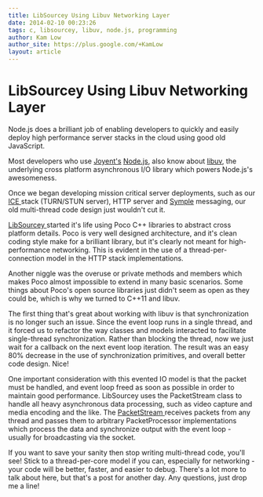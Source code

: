```yaml
---
title: LibSourcey Using Libuv Networking Layer
date: 2014-02-10 00:23:26
tags: c, libsourcey, libuv, node.js, programming
author: Kam Low
author_site: https://plus.google.com/+KamLow
layout: article
---
```

# LibSourcey Using Libuv Networking Layer

Node.js does a brilliant job of enabling developers to quickly and easily deploy high performance server stacks in the cloud using good old JavaScript.

Most developers who use <a href="http://www.joyent.com/" title="High-performance Cloud Computing" target="_blank">Joyent's</a> <a href="http://nodejs.org/" title="NodeJS" target="_blank">Node.js</a>, also know about <a href="https://github.com/joyent/libuv" title="Cross-platform asychronous I/O">libuv</a>, the underlying cross platform asynchronous I/O library which powers Node.js's awesomeness.

Once we began developing mission critical server deployments, such as our <a href="https://tools.ietf.org/html/rfc5245" title="Interactive Connectivity Establishment" target="_blank">ICE </a>stack (TURN/STUN server), HTTP server and <a href="http://sourcey.com/symple" title="Messaging Made Symple" target="_blank">Symple</a> messaging, our old multi-thread code design just wouldn't cut it.

<a href="http://sourcey.com/libsourcey" title="C++ Networking Evolved" target="_blank">LibSourcey </a>started it's life using Poco C++ libraries to abstract cross platform details. Poco is very well designed architecture, and it's clean coding style make for a brilliant library, but it's clearly not meant for high-performance networking. This is evident in the use of a thread-per-connection model in the HTTP stack implementations. 

Another niggle was the overuse or private methods and members which makes Poco almost impossible to extend in many basic scenarios. Some things about Poco's open source libraries just didn't seem as open as they could be, which is why we turned to C++11 and libuv.

The first thing that's great about working with libuv is that synchronization is no longer such an issue. Since the event loop runs in a single thread, and it forced us to refactor the way classes and models interacted to facilitate single-thread synchronization. Rather than blocking the thread, now we just wait for a callback on the next event loop iteration. The result was an easy 80% decrease in the use of synchronization primitives, and overall better code design. Nice!

One important consideration with this evented IO model is that the packet must be handled, and event loop freed as soon as possible in order to maintain good performance. LibSourcey uses the PacketStream class to handle all heavy asynchronous data processing, such as video capture and media encoding and the like. The <a href="http://sourcey.com/libsourcey-packetstream-api/" title="LibSourcey PacketStream API" target="_blank">PacketStream </a>receives packets from any thread and passes them to arbitrary PacketProcessor implementations which process the data and synchronize output with the event loop - usually for broadcasting via the socket.

If you want to save your sanity then stop writing multi-thread code, you'll see! Stick to a thread-per-core model if you can, especially for networking - your code will be better, faster, and easier to debug. There's a lot more to talk about here, but that's a post for another day. Any questions, just drop me a line!
